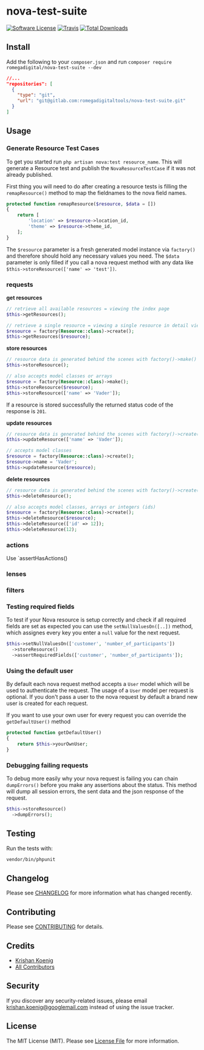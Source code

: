# nova-test-suite

[![Software License](https://img.shields.io/badge/license-MIT-brightgreen.svg?style=flat-square)](LICENSE.md)
[![Travis](https://img.shields.io/travis/romegadigital/nova-test-suite.svg?style=flat-square)]()
[![Total Downloads](https://img.shields.io/packagist/dt/romegadigital/nova-test-suite.svg?style=flat-square)](https://packagist.org/packages/romegadigital/nova-test-suite)

## Install
Add the following to your `composer.json`  and run `composer require romegadigital/nova-test-suite --dev`

```json
//...
"repositories": [
  {
    "type": "git",
    "url": "git@gitlab.com:romegadigitaltools/nova-test-suite.git"
  }
]
```

## Usage
### Generate Resource Test Cases
To get you started run `php artisan nova:test resource_name`. This will generate a Resource test and publish the `NovaResourceTestCase` if it was not already published.

First thing you will need to do after creating a resource tests is filling the `remapResource()` method to map the fieldnames to the nova field names.

```php
protected function remapResource($resource, $data = [])
{
    return [
        'location' => $resource->location_id,
        'theme' => $resource->theme_id,
    ];
}
```

The `$resource` parameter is a fresh generated model instance via `factory()` and therefore should hold any necessary values you need. The `$data` parameter is only filled if you call a nova request method with any data like `$this->storeResource(['name' => 'test'])`.

### requests
**get resources**
```php
// retrieve all available resources = viewing the index page
$this->getResources();

// retrieve a single resource = viewing a single resource in detail view
$resource = factory(Resource::class)->create();
$this->getResources($resource);
```

**store resources**
```php
// resource data is generated behind the scenes with factory()->make()
$this->storeResource();

// also accepts model classes or arrays
$resource = factory(Resource::class)->make();
$this->storeResource($resource);
$this->storeResource(['name' => 'Vader']);
```

If a resource is stored successfully the returned status code of the response is `201`.

**update resources**
```php
// resource data is generated behind the scenes with factory()->create()
$this->updateResource(['name' => 'Vader']);

// accepts model classes
$resource = factory(Resource::class)->create();
$resource->name = 'Vader';
$this->updateResource($resource);
```

**delete resources**
```php
// resource data is generated behind the scenes with factory()->create()
$this->deleteResource();

// also accepts model classes, arrays or integers (ids)
$resource = factory(Resource::class)->create();
$this->deleteResource($resource);
$this->deleteResource(['id' => 12]);
$this->deleteResource(12);
```

### actions
Use `assertHasActions()

### lenses

### filters

### Testing required fields
To test if your Nova resource is setup correctly and check if all required fields are set as expected you can use the `setNullValuesOn([..])` method, which assignes every key you enter a `null` value for the next request.

```php
$this->setNullValuesOn(['customer', 'number_of_participants'])
  ->storeResource()
  ->assertRequiredFields(['customer', 'number_of_participants']);
```

### Using the default user
By default each nova request method accepts a `User` model which will be used to authenticate the request. The usage of a `User` model per request is optional. If you don't pass a user to the nova request by default a brand new user is created for each request.

If you want to use your own user for every request you can override the `getDefaultUser()` method

```php
protected function getDefaultUser()
{
    return $this->yourOwnUser;
}
```

### Debugging failing requests
To debug more easily why your nova request is failing you can chain `dumpErrors()` before you make any assertions about the status. This method will dump all session errors, the sent data and the json response of the request.

```php
$this->storeResource()
  ->dumpErrors();
```

## Testing
Run the tests with:

``` bash
vendor/bin/phpunit
```

## Changelog
Please see [CHANGELOG](CHANGELOG.md) for more information what has changed recently.

## Contributing
Please see [CONTRIBUTING](CONTRIBUTING.md) for details.

## Credits

- [Krishan Koenig](https://github.com/romegadigital)
- [All Contributors](https://github.com/romegadigital/nova-test-suite/contributors)

## Security
If you discover any security-related issues, please email krishan.koenig@googlemail.com instead of using the issue tracker.

## License
The MIT License (MIT). Please see [License File](/LICENSE.md) for more information.